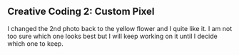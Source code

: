 ## Creative Coding 2: Custom Pixel

I changed the 2nd photo back to the yellow flower and I quite like it. I am not too sure which one looks best but I will keep working on it until I decide which one to keep. 
